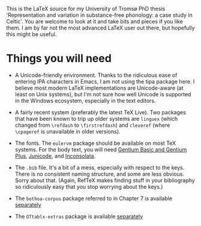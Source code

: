 This is the LaTeX source for my University of Tromsø PhD thesis
'Representation and variation in substance-free phonology: a case
study in Celtic'. You are welcome to look at it and take bits and
pieces if you like them. I am by far not the most advanced LaTeX user
out there, but hopefully this might be useful.

# Things you will need

* A Unicode-friendly environment. Thanks to the ridiculous ease of
  entering IPA characters in Emacs, I am not using the tipa package
  here. I believe most modern LaTeX implementations are Unicode-aware
  (at least on Unix systems), but I'm not sure how well Unicode is
  supported in the Windows ecosystem, especially in the text editors.

* A fairly recent system (preferably the latest TeX Live). Two
  packages that have been known to trip up older systems are `linguex`
  (which changed from `\refdash` to `\firstrefdash`) and `cleveref`
  (where `\cpageref` is unavailable in older versions).

* The fonts. The `eulervm` package should be available on most TeX
  systems. For the body text, you will need
  [Gentium Basic and Gentium Plus](http://scripts.sil.org/cms/scripts/page.php?site_id=nrsi&id=Gentium_download),
  [Junicode](http://junicode.sourceforge.net/), and
  [Inconsolata](http://www.levien.com/type/myfonts/inconsolata.html).

* The `.bib` file. It's a bit of a mess, especially with respect to
  the keys. There is no consistent naming structure, and some are less
  obvious. Sorry about that. (Again, RefTeX makes finding stuff in
  your bibliography so ridiculously easy that you stop worrying about
  the keys.)

* The `bothoa-corpus` package referred to in Chapter 7 is available
  [separately](http://github.com/anghyflawn/bothoa-corpus)

* The `OTtablx-extras` package is available
  [separately](http://github.com/anghyflawn/OTtablx-extras)
